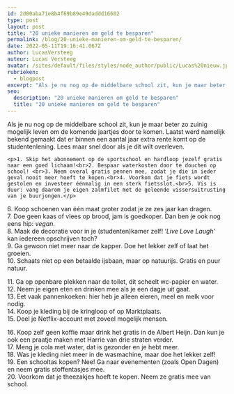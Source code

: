 ```yaml
---
id: 2d00aba71e8b4f69b89e49daddd16602
type: post
layout: post
title: "20 unieke manieren om geld te besparen"
permalink: /blog/20-unieke-manieren-om-geld-te-besparen/
date: 2022-05-11T19:16:41.067Z
author: LucasVersteeg
auteur: Lucas Versteeg
avatar: /sites/default/files/styles/node_author/public/Lucas%20nieuw.jpg?itok=DGwwYKYg
rubrieken:
  - blogpost
excerpt: "Als je nu nog op de middelbare school zit, kun je maar beter zo zuinig mogelijk leven om de komende jaartjes door te komen. Laatst werd namelijk bekend gemaakt dat er binnen een aantal jaar extra rente komt op de studentenlening. Lees maar snel door als je dit wilt overleven.  "
seo:
  description: "20 unieke manieren om geld te besparen"
  title: "20 unieke manieren om geld te besparen"
---
```

Als je nu nog op de middelbare school zit, kun je maar beter zo zuinig mogelijk leven om de komende jaartjes door te komen. Laatst werd namelijk bekend gemaakt dat er binnen een aantal jaar extra rente komt op de studentenlening. Lees maar snel door als je dit wilt overleven.  

    <p>1. Skip het abonnement op de sportschool en hardloop jezelf gratis naar een goed lichaam!<br>2. Bespaar waterkosten door te douchen op school! <br>3. Neem overal gratis pennen mee, zodat je die in ieder geval nooit meer hoeft te kopen.<br>4. Voorkom dat je fiets wordt gestolen en investeer éénmalig in een sterk fietsslot.<br>5. Vis is duur: vang daarom je eigen zalmfilet met de geleende vissersuitrusting van je buurjongen.</p>
<p>6. Koop schoenen van één maat groter zodat je ze zes jaar kan dragen.<br>7. Doe geen kaas of vlees op brood, jam is goedkoper. Dan ben je ook nog eens hip: <em>vegan</em>.<br>8. Maak de decoratie voor in je (studenten)kamer zelf! ‘<em>Live Love Laugh’</em> kan iedereen opschrijven toch?<br>9. Ga gewoon niet meer naar de kapper. Doe het lekker zelf of laat het groeien.<br>10. Schaats niet op een betaalde ijsbaan, maar op natuurijs. Gratis en puur natuur.</p>
<p>11. Ga op openbare plekken naar de toilet, dit scheelt wc-papier en water.<br>12. Neem je eigen eten en drinken mee als je een dagje uit gaat.<br>13. Eet vaak pannenkoeken: hier heb je alleen eieren, meel en melk voor nodig.<br>14. Koop je kleding bij de kringloop of op Marktplaats.<br>15. Deel je Netflix-account met zoveel mogelijk mensen.</p>
<p>16. Koop zelf geen koffie maar drink het gratis in de Albert Heijn. Dan kun je ook een praatje maken met Harrie van drie straten verder.<br>17. Meng je cola met water, dat is gezonder en je hebt meer.<br>18. Was je kleding niet meer in de wasmachine, maar doe het lekker zelf!<br>19. Een schooltas kopen? Nee! Ga naar evenementen (zoals Open Dagen) en neem gratis stoffentasjes mee.<br>20. Voorkom dat je theezakjes hoeft te kopen. Neem ze gratis mee van school.</p>  
